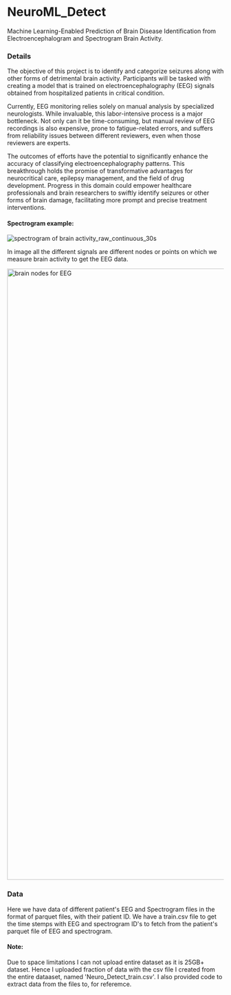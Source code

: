 # NeuroML_Detect
Machine Learning-Enabled Prediction of Brain Disease Identification from Electroencephalogram and Spectrogram Brain Activity.

### Details
The objective of this project is to identify and categorize seizures along with other forms of detrimental brain activity. Participants will be tasked with creating a model that is trained on electroencephalography (EEG) signals obtained from hospitalized patients in critical condition.

Currently, EEG monitoring relies solely on manual analysis by specialized neurologists. While invaluable, this labor-intensive process is a major bottleneck. Not only can it be time-consuming, but manual review of EEG recordings is also expensive, prone to fatigue-related errors, and suffers from reliability issues between different reviewers, even when those reviewers are experts.

The outcomes of efforts have the potential to significantly enhance the accuracy of classifying electroencephalography patterns. This breakthrough holds the promise of transformative advantages for neurocritical care, epilepsy management, and the field of drug development. Progress in this domain could empower healthcare professionals and brain researchers to swiftly identify seizures or other forms of brain damage, facilitating more prompt and precise treatment interventions.

#### Spectrogram example:

![spectrogram of brain activity_raw_continuous_30s](https://github.com/VaidikPatel27/NeuroML_Detect/assets/63740188/48ee2b86-4a7b-4dc1-a086-7b6dbd54955b)

In image all the different signals are different nodes or points on which we measure brain activity to get the EEG data.

<img width="1421" alt="brain nodes for EEG" src="https://github.com/VaidikPatel27/NeuroML_Detect/assets/63740188/a5dc01d3-b8e9-4646-bb3e-51c48042d78b">

### Data

Here we have data of different patient's EEG and Spectrogram files in the format of parquet files, with their patient ID. We have a train.csv file to get the time stemps with EEG and spectrogram ID's to fetch from the patient's parquet file of EEG and spectrogram.

#### Note:
Due to space limitations I can not upload entire dataset as it is 25GB+ dataset. Hence I uploaded fraction of data with the csv file I created from the entire dataaset, named 'Neuro_Detect_train.csv'. I also provided code to extract data from the files to, for referemce. 


# 




